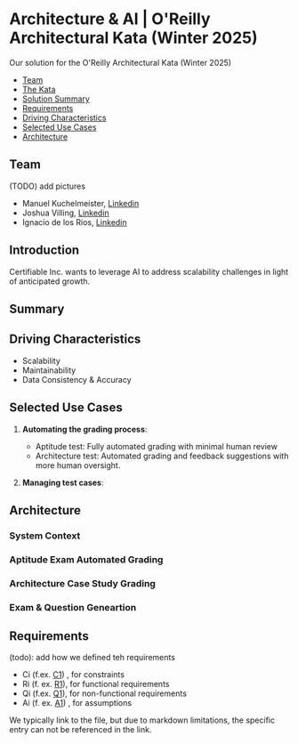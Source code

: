 # Architecture & AI | O'Reilly Architectural Kata (Winter 2025)

Our solution for the O'Reilly Architectural Kata (Winter 2025)

- [Team](#team)
- [The Kata](#introduction)
- [Solution Summary](#summary)
- [Requirements](#requirements)
- [Driving Characteristics](#characteristics)
- [Selected Use Cases](#usecases)
- [Architecture](#architecture)

## Team

(TODO) add pictures

- Manuel Kuchelmeister, [Linkedin](https://www.linkedin.com/in/m-kuchelmeister)
- Joshua Villing, [Linkedin](https://www.linkedin.com/in/joshua-villing-931078130)
- Ignacio de los Rios, [Linkedin](https://www.linkedin.com/in/ignacio-de-los-rios-ruiz-713150162)

## Introduction

Certifiable Inc. wants to leverage AI to address scalability challenges in light of anticipated growth. 

## Summary

## Driving Characteristics

* Scalability
* Maintainability
* Data Consistency & Accuracy

## Selected Use Cases

1. **Automating the grading process**: 
    * Aptitude test: Fully automated grading with minimal human review
    * Architecture test: Automated grading and feedback suggestions with more human oversight.

2. **Managing test cases**: 
    


## Architecture

### System Context

### Aptitude Exam Automated Grading

### Architecture Case Study Grading

### Exam & Question Geneartion


## Requirements

(todo): add how we defined teh requirements

- Ci (f.ex. [C1](/01-requirements/requirements-and-assumptions.md)) , for constraints
- Ri (f. ex. [R1](/01-requirements/requirements-and-assumptions.md)), for functional requirements
- Qi (f.ex. [Q1](/01-requirements/requirements-and-assumptions.md)), for non-functional requirements
- Ai (f. ex. [A1](/01-requirements/requirements-and-assumptions.md)) , for assumptions

We typically link to the file, but due to markdown limitations, the specific entry can not be referenced in the link.
